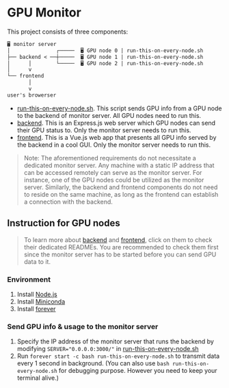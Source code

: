 # GPU Monitor

This project consists of three components:
```txt
🖥️ monitor server
│               ┌─────  🖥️ GPU node 0 | run-this-on-every-node.sh
├── backend < ──┼─────  🖥️ GPU node 1 | run-this-on-every-node.sh
│      │        └─────  🖥️ GPU node 2 | run-this-on-every-node.sh
│      v
└── frontend
       │
       v
user's browerser
```
- [run-this-on-every-node.sh](run-this-on-every-node.sh). This script sends GPU info from a GPU node to the backend of monitor server. All GPU nodes need to run this.
- [backend](backend). This is an Express.js web server which GPU nodes can send their GPU status to. Only the monitor server needs to run this.
- [frontend](frontend). This is a Vue.js web app that presents all GPU info served by the backend in a cool GUI. Only the monitor server needs to run this.

> Note: The aforementioned requirements do not necessitate a dedicated monitor server. Any machine with a static IP address that can be accessed remotely can serve as the monitor server. For instance, one of the GPU nodes could be utilized as the monitor server. Similarly, the backend and frontend components do not need to reside on the same machine, as long as the frontend can establish a connection with the backend.

## Instruction for GPU nodes
> To learn more about [backend](backend) and [frontend](frontend), click on them to check their dedicated READMEs. You are recommended to check them first since the monitor server has to be started before you can send GPU data to it.
### Environment
1. Install [Node.js](https://nodejs.org/)
1. Install [Miniconda](https://docs.conda.io/projects/miniconda/en/latest/)
1. Install [forever](https://www.npmjs.com/package/forever)
### Send GPU info & usage to the monitor server
1. Specify the IP address of the monitor server that runs the backend by modifying `SERVER="0.0.0.0:3000/"` in [run-this-on-every-node.sh](run-this-on-every-node.sh)
1. Run `forever start -c bash run-this-on-every-node.sh` to transmit data every 1 second in background. (You can also use `bash run-this-on-every-node.sh` for debugging purpose. However you need to keep your terminal alive.)


